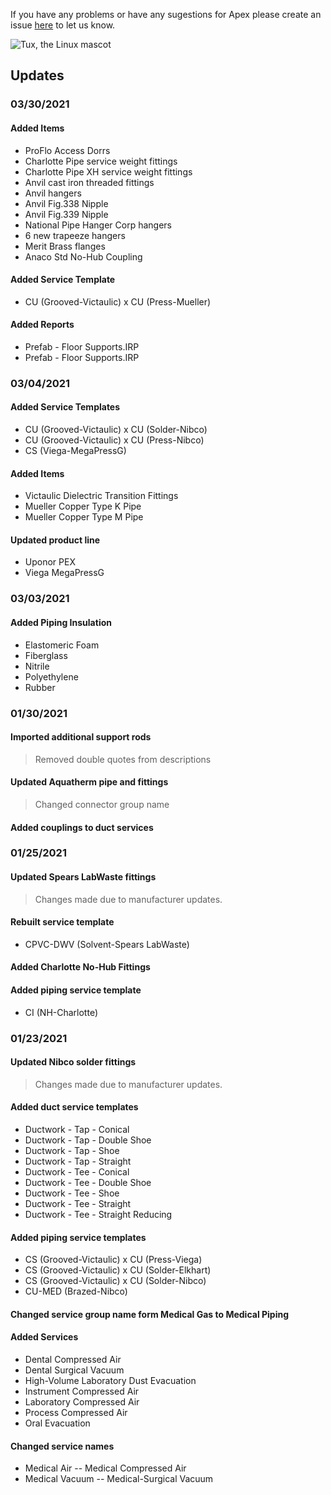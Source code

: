 If you have any problems or have any sugestions for Apex please create an issue [here](https://github.com/VirtualBuildingSupply/Apex/issues) to let us know.


![Tux, the Linux mascot](https://itembuilders.com/wp-content/uploads/2020/11/summit_02-1024x434.png)
## Updates
### 03/30/2021 ###
#### Added Items
- ProFlo Access Dorrs
- Charlotte Pipe service weight fittings
- Charlotte Pipe XH service weight fittings
- Anvil cast iron threaded fittings
- Anvil hangers
- Anvil Fig.338 Nipple
- Anvil Fig.339 Nipple
- National Pipe Hanger Corp hangers
- 6 new trapeeze hangers
- Merit Brass flanges
- Anaco Std No-Hub Coupling

#### Added Service Template
- CU (Grooved-Victaulic) x CU (Press-Mueller)

#### Added Reports
- Prefab - Floor Supports.IRP
- Prefab - Floor Supports.IRP

### 03/04/2021 ###
#### Added Service Templates
- CU (Grooved-Victaulic) x CU (Solder-Nibco)
- CU (Grooved-Victaulic) x CU (Press-Nibco)
- CS (Viega-MegaPressG)

#### Added Items
- Victaulic Dielectric Transition Fittings
- Mueller Copper Type K Pipe
- Mueller Copper Type M Pipe

#### Updated product line
- Uponor PEX
- Viega MegaPressG

### 03/03/2021 ###
#### Added Piping Insulation
- Elastomeric Foam
- Fiberglass
- Nitrile
- Polyethylene
- Rubber

### 01/30/2021 ###
#### Imported additional support rods
>Removed double quotes from descriptions

#### Updated Aquatherm pipe and fittings
>Changed connector group name

#### Added couplings to duct services

### 01/25/2021 ###

#### Updated Spears LabWaste fittings
>Changes made due to manufacturer updates.

#### Rebuilt service template
- CPVC-DWV (Solvent-Spears LabWaste)

#### Added Charlotte No-Hub Fittings

#### Added piping service template
- CI (NH-Charlotte)

### 01/23/2021 ###

#### Updated Nibco solder fittings
>Changes made due to manufacturer updates.

#### Added duct service templates
- Ductwork - Tap - Conical 
- Ductwork - Tap - Double Shoe 
- Ductwork - Tap - Shoe 
- Ductwork - Tap - Straight 
- Ductwork - Tee - Conical 
- Ductwork - Tee - Double Shoe 
- Ductwork - Tee - Shoe 
- Ductwork - Tee - Straight 
- Ductwork - Tee - Straight Reducing 

#### Added piping service templates 
- CS (Grooved-Victaulic) x CU (Press-Viega) 
- CS (Grooved-Victaulic) x CU (Solder-Elkhart) 
- CS (Grooved-Victaulic) x CU (Solder-Nibco) 
- CU-MED (Brazed-Nibco) 

#### Changed service group name form Medical Gas to Medical Piping 

#### Added Services 
- Dental Compressed Air 
- Dental Surgical Vacuum 
- High-Volume Laboratory Dust Evacuation 
- Instrument Compressed Air 
- Laboratory Compressed Air 
- Process Compressed Air 
- Oral Evacuation 

#### Changed service names 
- Medical Air -- Medical Compressed Air 
- Medical Vacuum -- Medical-Surgical Vacuum 

 

